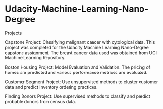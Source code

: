 # Udacity-Machine-Learning-Nano-Degree
Projects

Capstone Project: Classifying malignant cancer with cytological data. This project was completed for the Udacity Machine Learning Nano-Degree capstone assignment. The breast cancer data used was obtained from UCI Machine Learning Repository.

Boston Housing Project: Model Evaluation and Validation. The pricing of homes are predicted and various performance metrices are evaluated.

Customer Segment Project: Use unsupervised methods to cluster customer data and predict inventory ordering practices.

Finding Donors Project: Use supervised methods to classify and predict probable donors from census data.
